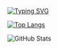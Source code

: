 


[![Typing SVG](https://readme-typing-svg.demolab.com/?lines=We+go+hard+%EB%B6%88%EC%B9%A8%EB%B2%88+%EB%B0%A4%EC%83%88+%EB%8B%AC%EB%A0%A4+%EC%B6%95%EC%A7%80%EB%B2%95)](https://git.io/typing-svg)



[![Top Langs](https://github-readme-stats.vercel.app/api/top-langs/?username=yeonsooooooo&layout=compact)](https://github.com/anuraghazra/github-readme-stats)


![GitHub Stats](https://github-readme-stats.vercel.app/api?username=yeonsooooooo&show_icons=true&theme=radical)





<!--
**yeonsooooooo/yeonsooooooo** is a ✨ _special_ ✨ repository because its `README.md` (this file) appears on your GitHub profile.

Here are some ideas to get you started:

- 🔭 I’m currently working on ...
- 🌱 I’m currently learning ...
- 👯 I’m looking to collaborate on ...
- 🤔 I’m looking for help with ...
- 💬 Ask me about ...
- 📫 How to reach me: ...
- 😄 Pronouns: ...
- ⚡ Fun fact: ...
-->
